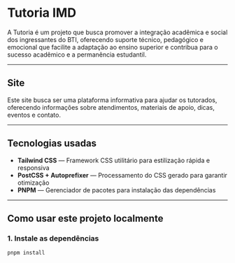 # Tutoria IMD

A Tutoria é um projeto que busca promover a integração acadêmica e social dos ingressantes do BTI, oferecendo suporte técnico, pedagógico e emocional que facilite a adaptação ao ensino superior e contribua para o sucesso acadêmico e a permanência estudantil.

---

## Site

Este site busca ser uma plataforma informativa para ajudar os tutorados, oferecendo informações sobre atendimentos, materiais de apoio, dicas, eventos e contato.

---

## Tecnologias usadas

- **Tailwind CSS** — Framework CSS utilitário para estilização rápida e responsiva  
- **PostCSS + Autoprefixer** — Processamento do CSS gerado para garantir otimização
- **PNPM** — Gerenciador de pacotes para instalação das dependências  

---

## Como usar este projeto localmente

### 1. Instale as dependências

```bash
pnpm install
